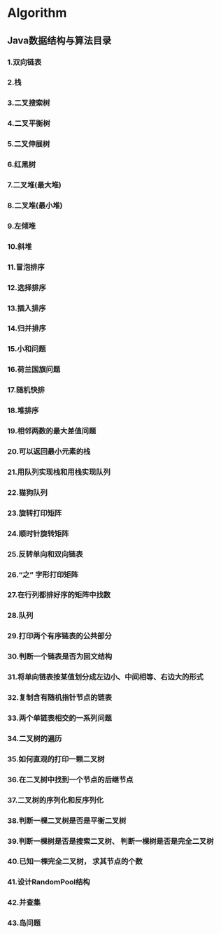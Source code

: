 # Algorithm
## Java数据结构与算法目录
### 1.双向链表
### 2.栈
### 3.二叉搜索树
### 4.二叉平衡树
### 5.二叉伸展树
### 6.红黑树
### 7.二叉堆(最大堆)
### 8.二叉堆(最小堆)
### 9.左倾堆
### 10.斜堆  
### 11.冒泡排序
### 12.选择排序
### 13.插入排序
### 14.归并排序
### 15.小和问题
### 16.荷兰国旗问题
### 17.随机快排
### 18.堆排序
### 19.相邻两数的最大差值问题
### 20.可以返回最小元素的栈
### 21.用队列实现栈和用栈实现队列
### 22.猫狗队列
### 23.旋转打印矩阵
### 24.顺时针旋转矩阵
### 25.反转单向和双向链表
### 26.“之” 字形打印矩阵
### 27.在行列都排好序的矩阵中找数
### 28.队列
### 29.打印两个有序链表的公共部分
### 30.判断一个链表是否为回文结构
### 31.将单向链表按某值划分成左边小、中间相等、右边大的形式
### 32.复制含有随机指针节点的链表
### 33.两个单链表相交的一系列问题
### 34.二叉树的遍历
### 35.如何直观的打印一颗二叉树
### 36.在二叉树中找到一个节点的后继节点
### 37.二叉树的序列化和反序列化
### 38.判断一棵二叉树是否是平衡二叉树
### 39.判断一棵树是否是搜索二叉树、 判断一棵树是否是完全二叉树
### 40.已知一棵完全二叉树， 求其节点的个数
### 41.设计RandomPool结构
### 42.并查集
### 43.岛问题
